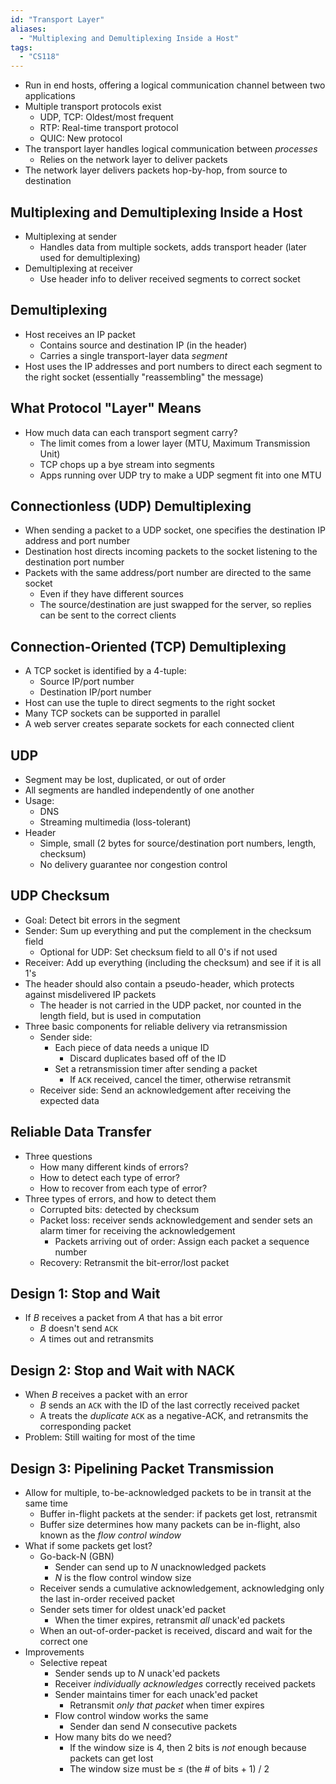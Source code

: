 ```yaml
---
id: "Transport Layer"
aliases:
  - "Multiplexing and Demultiplexing Inside a Host"
tags:
  - "CS118"
---
```


- Run in end hosts, offering a logical communication channel between two
  applications
- Multiple transport protocols exist
  - UDP, TCP: Oldest/most frequent
  - RTP: Real-time transport protocol
  - QUIC: New protocol
- The transport layer handles logical communication between _processes_
  - Relies on the network layer to deliver packets
- The network layer delivers packets hop-by-hop, from source to destination

## Multiplexing and Demultiplexing Inside a Host

- Multiplexing at sender
  - Handles data from multiple sockets, adds transport header (later used for
    demultiplexing)
- Demultiplexing at receiver
  - Use header info to deliver received segments to correct socket

## Demultiplexing

- Host receives an IP packet
  - Contains source and destination IP (in the header)
  - Carries a single transport-layer data _segment_
- Host uses the IP addresses and port numbers to direct each segment to the
  right socket (essentially "reassembling" the message)

## What Protocol "Layer" Means

- How much data can each transport segment carry?
  - The limit comes from a lower layer (MTU, Maximum Transmission Unit)
  - TCP chops up a bye stream into segments
  - Apps running over UDP try to make a UDP segment fit into one MTU

## Connectionless (UDP) Demultiplexing

- When sending a packet to a UDP socket, one specifies the destination IP
  address and port number
- Destination host directs incoming packets to the socket listening to the
  destination port number
- Packets with the same address/port number are directed to the same socket
  - Even if they have different sources
  - The source/destination are just swapped for the server, so replies can be
    sent to the correct clients

## Connection-Oriented (TCP) Demultiplexing

- A TCP socket is identified by a 4-tuple:
  - Source IP/port number
  - Destination IP/port number
- Host can use the tuple to direct segments to the right socket
- Many TCP sockets can be supported in parallel
- A web server creates separate sockets for each connected client

## UDP

- Segment may be lost, duplicated, or out of order
- All segments are handled independently of one another
- Usage:
  - DNS
  - Streaming multimedia (loss-tolerant)
- Header
  - Simple, small (2 bytes for source/destination port numbers, length, checksum)
  - No delivery guarantee nor congestion control

## UDP Checksum

- Goal: Detect bit errors in the segment
- Sender: Sum up everything and put the complement in the checksum field
  - Optional for UDP: Set checksum field to all 0's if not used
- Receiver: Add up everything (including the checksum) and see if it is all 1's
- The header should also contain a pseudo-header, which protects against
  misdelivered IP packets
  - The header is not carried in the UDP packet, nor counted in the length
    field, but is used in computation
- Three basic components for reliable delivery via retransmission
  - Sender side:
    - Each piece of data needs a unique ID
      - Discard duplicates based off of the ID
    - Set a retransmission timer after sending a packet
      - If `ACK` received, cancel the timer, otherwise retransmit
  - Receiver side: Send an acknowledgement after receiving the expected data

## Reliable Data Transfer

- Three questions
  - How many different kinds of errors?
  - How to detect each type of error?
  - How to recover from each type of error?
- Three types of errors, and how to detect them
  - Corrupted bits: detected by checksum
  - Packet loss: receiver sends acknowledgement and sender sets an alarm timer
    for receiving the acknowledgement
    - Packets arriving out of order: Assign each packet a sequence number
  - Recovery: Retransmit the bit-error/lost packet

## Design 1: Stop and Wait

- If $B$ receives a packet from $A$ that has a bit error
  - $B$ doesn't send `ACK`
  - $A$ times out and retransmits

## Design 2: Stop and Wait with NACK

- When $B$ receives a packet with an error
  - $B$ sends an `ACK` with the ID of the last correctly received packet
  - A treats the _duplicate_ `ACK` as a negative-ACK, and retransmits the
    corresponding packet
- Problem: Still waiting for most of the time

## Design 3: Pipelining Packet Transmission

- Allow for multiple, to-be-acknowledged packets to be in transit at the same
  time
  - Buffer in-flight packets at the sender: if packets get lost, retransmit
  - Buffer size determines how many packets can be in-flight, also known as the
    _flow control window_
- What if some packets get lost?
  - Go-back-N (GBN)
    - Sender can send up to $N$ unacknowledged packets
    - $N$ is the flow control window size
  - Receiver sends a cumulative acknowledgement, acknowledging only the last
    in-order received packet
  - Sender sets timer for oldest unack'ed packet
    - When the timer expires, retransmit _all_ unack'ed packets
  - When an out-of-order-packet is received, discard and wait for the correct
    one
- Improvements
  - Selective repeat
    - Sender sends up to $N$ unack'ed packets
    - Receiver _individually acknowledges_ correctly received packets
    - Sender maintains timer for each unack'ed packet
      - Retransmit _only that packet_ when timer expires
    - Flow control window works the same
      - Sender dan send $N$ consecutive packets
    - How many bits do we need?
      - If the window size is 4, then 2 bits is _not_ enough because packets can
        get lost
      - The window size must be ≤ (the # of bits + 1) / 2
